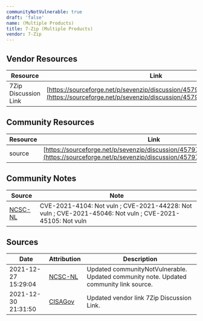 ```yaml
---
communityNotVulnerable: true
draft: 'false'
name: (Multiple Products)
title: 7-Zip (Multiple Products)
vendor: 7-Zip
---
```


## Vendor Resources
| Resource | Link |
| --- | --- |
| 7Zip Discussion Link | [https://sourceforge.net/p/sevenzip/discussion/45797/thread/b977bbd4d1](https://sourceforge.net/p/sevenzip/discussion/45797/thread/b977bbd4d1) |

## Community Resources
| Resource | Link |
| --- | --- |
| source | [https://sourceforge.net/p/sevenzip/discussion/45797/thread/b977bbd4d1/](https://sourceforge.net/p/sevenzip/discussion/45797/thread/b977bbd4d1/) |

## Community Notes
| Source | Note |
| --- | --- |
| [NCSC-NL](https://github.com/NCSC-NL/log4shell/blob/main/software/README.md) | CVE-2021-4104: Not vuln ; CVE-2021-44228: Not vuln ; CVE-2021-45046: Not vuln ; CVE-2021-45105: Not vuln </ul> |

## Sources
| Date | Attribution | Description |
| --- | --- | --- |
| 2021-12-27 15:29:04 | [NCSC-NL](https://github.com/NCSC-NL/log4shell/blob/main/software/README.md) | Updated communityNotVulnerable. Updated community note. Updated community link source.  |
| 2021-12-30 21:31:50 | [CISAGov](https://raw.githubusercontent.com/cisagov/log4j-affected-db/develop/README.md) | Updated vendor link 7Zip Discussion Link.  |
